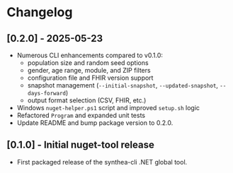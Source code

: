 # Changelog

## [0.2.0] - 2025-05-23
- Numerous CLI enhancements compared to v0.1.0:
  - population size and random seed options
  - gender, age range, module, and ZIP filters
  - configuration file and FHIR version support
  - snapshot management (`--initial-snapshot`, `--updated-snapshot`, `--days-forward`)
  - output format selection (CSV, FHIR, etc.)
- Windows `nuget-helper.ps1` script and improved `setup.sh` logic
- Refactored `Program` and expanded unit tests
- Update README and bump package version to 0.2.0.

## [0.1.0] - Initial nuget-tool release
- First packaged release of the synthea-cli .NET global tool.
